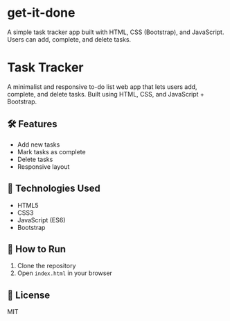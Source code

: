 # get-it-done
A simple task tracker app built with HTML, CSS (Bootstrap), and JavaScript. Users can add, complete, and delete tasks.

# Task Tracker

A minimalist and responsive to-do list web app that lets users add, complete, and delete tasks. Built using HTML, CSS, and JavaScript + Bootstrap.

## 🛠 Features
- Add new tasks
- Mark tasks as complete
- Delete tasks
- Responsive layout

## 🚀 Technologies Used
- HTML5
- CSS3
- JavaScript (ES6)
- Bootstrap

## 🔧 How to Run
1. Clone the repository
2. Open `index.html` in your browser

## 📝 License
MIT
